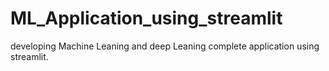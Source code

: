 # ML_Application_using_streamlit
developing Machine Leaning and deep Leaning complete application using streamlit.
